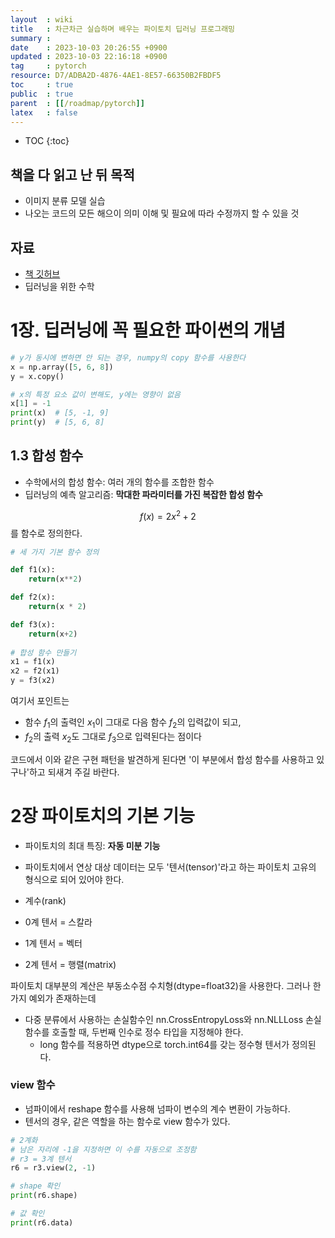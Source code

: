 ```yaml
---
layout  : wiki
title   : 차근차근 실습하며 배우는 파이토치 딥러닝 프로그래밍
summary : 
date    : 2023-10-03 20:26:55 +0900
updated : 2023-10-03 22:16:18 +0900
tag     : pytorch
resource: D7/ADBA2D-4876-4AE1-8E57-66350B2FBDF5
toc     : true
public  : true
parent  : [[/roadmap/pytorch]]
latex   : false
---
```

* TOC
{:toc}

## 책을 다 읽고 난 뒤 목적
- 이미지 분류 모델 실습
- 나오는 코드의 모든 해으이 의미 이해 및 필요에 따라 수정까지 할 수 있을 것

## 자료
- [책 깃허브](https://github.com/wikibook/pytorchdl2/blob/master/notebooks.md)
- 딥러닝을 위한 수학

# 1장. 딥러닝에 꼭 필요한 파이썬의 개념
```python
# y가 동시에 변하면 안 되는 경우, numpy의 copy 함수를 사용한다
x = np.array([5, 6, 8])
y = x.copy()

# x의 특정 요소 값이 변해도, y에는 영향이 없음
x[1] = -1
print(x)  # [5, -1, 9]
print(y)  # [5, 6, 8]
```

## 1.3 합성 함수
- 수학에서의 합성 함수: 여러 개의 함수를 조합한 함수  
- 딥러닝의 예측 알고리즘: **막대한 파라미터를 가진 복잡한 합성 함수**  

$$ f(x) = 2x^2 + 2 $$를 함수로 정의한다.  
  

```python
# 세 가지 기본 함수 정의

def f1(x):
    return(x**2)

def f2(x):
    return(x * 2)

def f3(x):
    return(x+2)
    
# 합성 함수 만들기
x1 = f1(x)
x2 = f2(x1)
y = f3(x2)
```


여기서 포인트는 
- 함수 $f_1$의 출력인 $x_1$이 그대로 다음 함수 $f_2$의 입력값이 되고, 
- $f_2$의 출력 $x_2$도 그대로 $f_3$으로 입력된다는 점이다

코드에서 이와 같은 구현 패턴을 발견하게 된다면 '이 부분에서 합성 함수를 사용하고 있구나'하고 되새겨 주길 바란다.


# 2장 파이토치의 기본 기능
- 파이토치의 최대 특징: **자동 미분 기능**  
- 파이토치에서 연상 대상 데이터는 모두 '텐서(tensor)'라고 하는 파이토치 고유의 형식으로 되어 있어야 한다.

- 계수(rank)
- 0계 텐서 = 스칼라
- 1계 텐서 = 벡터
- 2계 텐서 = 행렬(matrix)

파이토치 대부분의 계산은 부동소수점 수치형(dtype=float32)을 사용한다. 그러나 한 가지 예외가 존재하는데
- 다중 분류에서 사용하는 손실함수인 nn.CrossEntropyLoss와 nn.NLLLoss 손실함수를 호출할 때, 두번째 인수로 정수 타입을 지정해야 한다.
    - long 함수를 적용하면 dtype으로 torch.int64를 갖는 정수형 텐서가 정의된다.

### view 함수
- 넘파이에서 reshape 함수를 사용해 넘파이 변수의 계수 변환이 가능하다.
- 텐서의 경우, 같은 역할을 하는 함수로 view 함수가 있다.
```python
# 2계화
# 남은 자리에 -1을 지정하면 이 수를 자동으로 조정함
# r3 = 3계 텐서 
r6 = r3.view(2, -1)

# shape 확인
print(r6.shape)

# 값 확인
print(r6.data)
```


